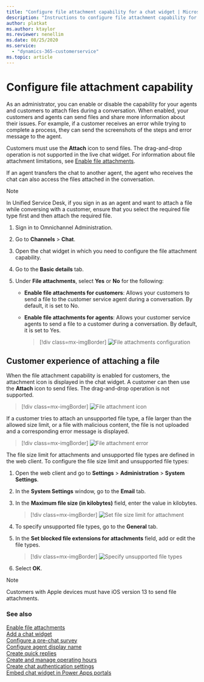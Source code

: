 ```yaml
---
title: "Configure file attachment capability for a chat widget | MicrosoftDocs"
description: "Instructions to configure file attachment capability for a chat widget in Omnichannel for Customer Service."
author: platkat
ms.author: ktaylor
ms.reviewer: nenellim
ms.date: 08/25/2020
ms.service: 
  - "dynamics-365-customerservice"
ms.topic: article
---
```


# Configure file attachment capability 

As an administrator, you can enable or disable the capability for your agents and customers to attach files during a conversation. When enabled, your customers and agents can send files and share more information about their issues. For example, if a customer receives an error while trying to complete a process, they can send the screenshots of the steps and error message to the agent. 

Customers must use the **Attach** icon to send files. The drag-and-drop operation is not supported in the live chat widget. For information about file attachment limitations, see [Enable file attachments](enable-file-attachments.md).

If an agent transfers the chat to another agent, the agent who receives the chat can also access the files attached in the conversation.

> [!NOTE]
> In Unified Service Desk, if you sign in as an agent and want to attach a file while conversing with a customer, ensure that you select the required file type first and then attach the required file.

1.	Sign in to Omnichannel Administration.

2.	Go to **Channels** > **Chat**.

3.	Open the chat widget in which you need to configure the file attachment capability.

4.	Go to the **Basic details** tab.

5.	Under **File attachments**, select **Yes** or **No** for the following:

    - **Enable file attachments for customers**: Allows your customers to send a file to the customer service agent during a conversation. By default, it is set to No.
    - **Enable file attachments for agents**: Allows your customer service agents to send a file to a customer during a conversation. By default, it is set to Yes.

      > [!div class=mx-imgBorder]
      > ![File attachments configuration](../media/file-attachment.png "File attachments configuration")

## Customer experience of attaching a file

When the file attachment capability is enabled for customers, the attachment icon is displayed in the chat widget. A customer can then use the **Attach** icon to send files. The drag-and-drop operation is not supported. 

> [!div class=mx-imgBorder]
> ![File attachment icon](../media/file-attach-icon.png "File attachment icon")

If a customer tries to attach an unsupported file type, a file larger than the allowed size limit, or a file with malicious content, the file is not uploaded and a corresponding error message is displayed. 

> [!div class=mx-imgBorder]
> ![File attachment error](../media/file-attach-error.png "File attachment error")

The file size limit for attachments and unsupported file types are defined in the web client. To configure the file size limit and unsupported file types:

1. Open the web client and go to **Settings** > **Administration** > **System Settings**.

2. In the **System Settings** window, go to the **Email** tab.

3. In the **Maximum file size (in kilobytes)** field, enter the value in kilobytes.

    > [!div class=mx-imgBorder]
    > ![Set file size limit for attachment](../media/file-size-limit.png "Set file size limit for attachment")

4. To specify unsupported file types, go to the **General** tab.

5. In the **Set blocked file extensions for attachments** field, add or edit the file types.

    > [!div class=mx-imgBorder]
    > ![Specify unsupported file types](../media/unsupported-file-types.png "Specify unsupported file types")

6. Select **OK**.

> [!NOTE]
> Customers with Apple devices must have iOS version 13 to send file attachments.

### See also

[Enable file attachments](enable-file-attachments.md) </br>
[Add a chat widget](add-chat-widget.md) <br>
[Configure a pre-chat survey](configure-pre-chat-survey.md) <br>
[Configure agent display name](agent-display-name.md)<br>
[Create quick replies](create-quick-replies.md) <br>
[Create and manage operating hours](create-operating-hours.md) <br>
[Create chat authentication settings](create-chat-auth-settings.md) <br>
[Embed chat widget in Power Apps portals](embed-chat-widget-portal.md)
